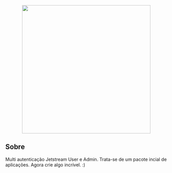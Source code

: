 <p align="center"><a href="https://laravel.com" target="_blank"><img src="https://raw.githubusercontent.com/laravel/art/master/logo-lockup/5%20SVG/2%20CMYK/1%20Full%20Color/laravel-logolockup-cmyk-red.svg" width="400"></a></p>


## Sobre

Multi autenticação Jetstream User e Admin. Trata-se de um pacote incial de aplicações. Agora crie algo incrível. :)


